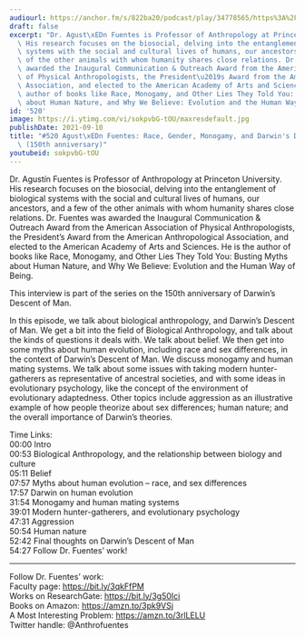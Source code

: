 ```yaml
---
audiourl: https://anchor.fm/s/822ba20/podcast/play/34778565/https%3A%2F%2Fd3ctxlq1ktw2nl.cloudfront.net%2Fstaging%2F2021-5-3%2Fe921dde2-801f-122b-cf4f-04d6d4be267a.m4a
draft: false
excerpt: "Dr. Agust\xEDn Fuentes is Professor of Anthropology at Princeton University.\
  \ His research focuses on the biosocial, delving into the entanglement of biological\
  \ systems with the social and cultural lives of humans, our ancestors, and a few\
  \ of the other animals with whom humanity shares close relations. Dr. Fuentes was\
  \ awarded the Inaugural Communication & Outreach Award from the American Association\
  \ of Physical Anthropologists, the President\u2019s Award from the American Anthropological\
  \ Association, and elected to the American Academy of Arts and Sciences. He is the\
  \ author of books like Race, Monogamy, and Other Lies They Told You: Busting Myths\
  \ about Human Nature, and Why We Believe: Evolution and the Human Way of Being."
id: '520'
image: https://i.ytimg.com/vi/sokpvbG-tOU/maxresdefault.jpg
publishDate: 2021-09-10
title: "#520 Agust\xEDn Fuentes: Race, Gender, Monogamy, and Darwin's Descent of Man\
  \ (150th anniversary)"
youtubeid: sokpvbG-tOU
---
```

<div class="timelinks">

Dr. Agustín Fuentes is Professor of Anthropology at Princeton University. His research focuses on the biosocial, delving into the entanglement of biological systems with the social and cultural lives of humans, our ancestors, and a few of the other animals with whom humanity shares close relations. Dr. Fuentes was awarded the Inaugural Communication & Outreach Award from the American Association of Physical Anthropologists, the President’s Award from the American Anthropological Association, and elected to the American Academy of Arts and Sciences. He is the author of books like Race, Monogamy, and Other Lies They Told You: Busting Myths about Human Nature, and Why We Believe: Evolution and the Human Way of Being.

This interview is part of the series on the 150th anniversary of Darwin’s Descent of Man.

In this episode, we talk about biological anthropology, and Darwin’s Descent of Man. We get a bit into the field of Biological Anthropology, and talk about the kinds of questions it deals with. We talk about belief. We then get into some myths about human evolution, including race and sex differences, in the context of Darwin’s Descent of Man. We discuss monogamy and human mating systems. We talk about some issues with taking modern hunter-gatherers as representative of ancestral societies, and with some ideas in evolutionary psychology, like the concept of the environment of evolutionary adaptedness. Other topics include aggression as an illustrative example of how people theorize about sex differences; human nature; and the overall importance of Darwin’s theories.

Time Links:  
<time>00:00</time> Intro  
<time>00:53</time> Biological Anthropology, and the relationship between biology and culture  
<time>05:11</time> Belief  
<time>07:57</time> Myths about human evolution – race, and sex differences  
<time>17:57</time> Darwin on human evolution  
<time>31:54</time> Monogamy and human mating systems  
<time>39:01</time> Modern hunter-gatherers, and evolutionary psychology  
<time>47:31</time> Aggression  
<time>50:54</time> Human nature  
<time>52:42</time> Final thoughts on Darwin’s Descent of Man  
<time>54:27</time> Follow Dr. Fuentes’ work!

---

Follow Dr. Fuentes’ work:  
Faculty page: https://bit.ly/3qkFfPM  
Works on ResearchGate: https://bit.ly/3g50Ici  
Books on Amazon: https://amzn.to/3pk9VSj  
A Most Interesting Problem: https://amzn.to/3rlLELU  
Twitter handle: @Anthrofuentes
</div>

